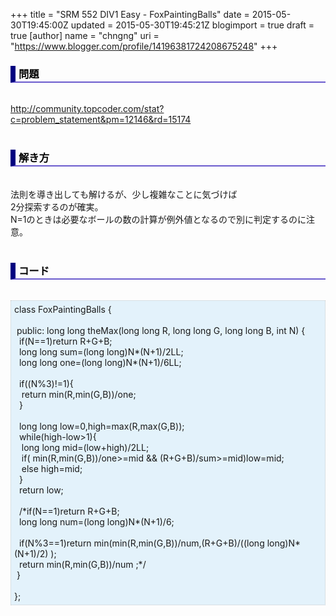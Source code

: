 +++
title = "SRM 552 DIV1 Easy - FoxPaintingBalls"
date = 2015-05-30T19:45:00Z
updated = 2015-05-30T19:45:21Z
blogimport = true
draft = true
[author]
	name = "chngng"
	uri = "https://www.blogger.com/profile/14196381724208675248"
+++

<div dir="ltr" style="text-align: left;" trbidi="on"><h3 style="border-bottom: 2px solid slateblue; border-left: 8px solid navy; color: black; padding: 0px 0px 1px 5px;">問題 <br /></h3><br /><a href="http://community.topcoder.com/stat?c=problem_statement&amp;pm=12146&amp;rd=15174" target="_blank">http://community.topcoder.com/stat?c=problem_statement&amp;pm=12146&amp;rd=15174</a><br /><br /><h3 style="border-bottom: 2px solid slateblue; border-left: 8px solid navy; color: black; padding: 0px 0px 1px 5px;">解き方 </h3><br />法則を導き出しても解けるが、少し複雑なことに気づけば<br />2分探索するのが確実。<br />N=1のときは必要なボールの数の計算が例外値となるので別に判定するのに注意。<br /><br /><h3 style="border-bottom: 2px solid slateblue; border-left: 8px solid navy; color: black; padding: 0px 0px 1px 5px;">コード </h3><br /><div style="background-color: #e3f2fb; border: 1px dotted #CCCCCC; padding: 5px;">class FoxPaintingBalls {<br /><br /><span class="Apple-tab-span" style="white-space: pre;"> </span>public: long long theMax(long long R, long long G, long long B, int N) {<br /><span class="Apple-tab-span" style="white-space: pre;">  </span>if(N==1)return R+G+B;<br /><span class="Apple-tab-span" style="white-space: pre;">  </span>long long sum=(long long)N*(N+1)/2LL;<br /><span class="Apple-tab-span" style="white-space: pre;">  </span>long long one=(long long)N*(N+1)/6LL;<br /><br /><span class="Apple-tab-span" style="white-space: pre;">  </span>if((N%3)!=1){<br /><span class="Apple-tab-span" style="white-space: pre;">   </span>return min(R,min(G,B))/one;<br /><span class="Apple-tab-span" style="white-space: pre;">  </span>}<br /><br /><span class="Apple-tab-span" style="white-space: pre;">  </span>long long low=0,high=max(R,max(G,B));<br /><span class="Apple-tab-span" style="white-space: pre;">  </span>while(high-low&gt;1){<br /><span class="Apple-tab-span" style="white-space: pre;">   </span>long long mid=(low+high)/2LL;<br /><span class="Apple-tab-span" style="white-space: pre;">   </span>if( min(R,min(G,B))/one&gt;=mid &amp;&amp; (R+G+B)/sum&gt;=mid)low=mid;<br /><span class="Apple-tab-span" style="white-space: pre;">   </span>else high=mid;<br /><span class="Apple-tab-span" style="white-space: pre;">  </span>}<br /><span class="Apple-tab-span" style="white-space: pre;">  </span>return low;<br /><br /><span class="Apple-tab-span" style="white-space: pre;">  </span>/*if(N==1)return R+G+B;<br /><span class="Apple-tab-span" style="white-space: pre;">  </span>long long num=(long long)N*(N+1)/6;<br /><br /><span class="Apple-tab-span" style="white-space: pre;">  </span>if(N%3==1)return min(min(R,min(G,B))/num,(R+G+B)/((long long)N*(N+1)/2) );<br /><span class="Apple-tab-span" style="white-space: pre;">  </span>return min(R,min(G,B))/num ;*/<br /><span class="Apple-tab-span" style="white-space: pre;"> </span>}<br /><br />};</div></div>
